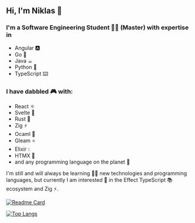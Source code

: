 ## Hi, I'm Niklas 👋

### I'm a Software Engineering Student 👨‍💻 (Master) with expertise in

- Angular 🅰️
- Go 👾
- Java ☕︎
- Python 🐍
- TypeScript ⌨️

### I have dabbled 🎮 with:

- React ⚛︎
- Svelte 🤘
- Rust 🦀
- Zig ⚡
- Ocaml 🐫
- Gleam ⭐
- Elixir 💧
- HTMX 🐴
- and any programming language on the planet 🌌

I'm still and will always be learning 🧑‍🎓 new technologies and programming languages, but currently I am
interested 🤩 in the Effect TypeScript 📚 ecosystem and Zig ⚡.

[![Readme Card](https://github-readme-stats.vercel.app/api?username=nkxxll&show_icons=true&theme=react&rank_icon=github&card_width=475)](https://github.com/anuraghazra/github-readme-stats)

[![Top Langs](https://github-readme-stats.vercel.app/api/top-langs/?username=nkxxll&show_icons=true&theme=react&card_width=475)](https://github.com/anuraghazra/github-readme-stats)
